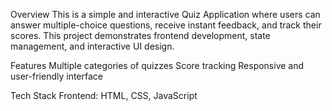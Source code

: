 Overview
This is a simple and interactive Quiz Application where users can answer multiple-choice questions, receive instant feedback, and track their scores. This project demonstrates frontend development, state management, and interactive UI design.

Features
Multiple categories of quizzes
Score tracking
Responsive and user-friendly interface

Tech Stack
Frontend: HTML, CSS, JavaScript 
